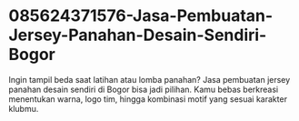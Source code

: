 # 085624371576-Jasa-Pembuatan-Jersey-Panahan-Desain-Sendiri-Bogor
Ingin tampil beda saat latihan atau lomba panahan? Jasa pembuatan jersey panahan desain sendiri di Bogor bisa jadi pilihan. Kamu bebas berkreasi menentukan warna, logo tim, hingga kombinasi motif yang sesuai karakter klubmu.
